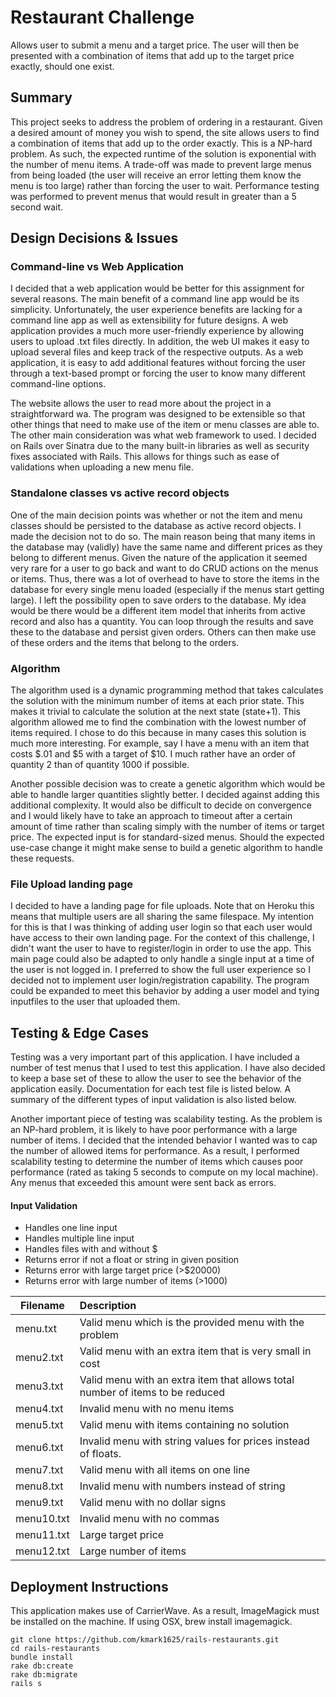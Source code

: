 # Restaurant Challenge
Allows user to submit a menu and a target price. The user will then be presented with a combination of items that add up to the target price exactly, should one exist.

## Summary
This project seeks to address the problem of ordering in a restaurant. Given a desired amount of money you wish to spend, the site allows users to find a combination of items that add up to the order exactly. This is a NP-hard problem. As such, the expected runtime of the solution is exponential with the number of menu items. A trade-off was made to prevent large menus from being loaded (the user will receive an error letting them know the menu is too large) rather than forcing the user to wait. Performance testing was performed to prevent menus that would result in greater than a 5 second wait.

## Design Decisions & Issues
### Command-line vs Web Application
I decided that a web application would be better for this assignment for several reasons. The main benefit of a command line app would be its simplicity. Unfortunately, the user experience benefits are lacking for a command line app as well as extensibility for future designs. A web application provides a much more user-friendly experience by allowing users to upload .txt files directly. In addition, the web UI makes it easy to upload several files and keep track of the respective outputs. As a web application, it is easy to add additional features without forcing the user through a text-based prompt or forcing the user to know many different command-line options.

The website allows the user to read more about the project in a straightforward wa. The program was designed to be extensible so that other things that need to make use of the item or menu classes are able to. The other main consideration was what web framework to used. I decided on Rails over Sinatra due to the many built-in libraries as well as security fixes associated with Rails. This allows for things such as ease of validations when uploading a new menu file.

### Standalone classes vs active record objects
One of the main decision points was whether or not the item and menu classes should be persisted to the database as active record objects. I made the decision not to do so. The main reason being that many items in the database may (validly) have the same name and different prices as they belong to different menus. Given the nature of the application it seemed very rare for a user to go back and want to do CRUD actions on the menus or items. Thus, there was a lot of overhead to have to store the items in the database for every single menu loaded (especially if the menus start getting large). I left the possibility open to save orders to the database. My idea would be there would be a different item model that inherits from active record and also has a quantity. You can loop through the results and save these to the database and persist given orders. Others can then make use of these orders and the items that belong to the orders.

### Algorithm
The algorithm used is a dynamic programming method that takes calculates the solution with the minimum number of items at each prior state. This makes it trivial to calculate the solution at the next state (state+1). This algorithm allowed me to find the combination with the lowest number of items required. I chose to do this because in many cases this solution is much more interesting. For example, say I have a menu with an item that costs $.01 and $5 with a target of $10. I much rather have an order of quantity 2 than of quantity 1000 if possible.

Another possible decision was to create a genetic algorithm which would be able to handle larger quantities slightly better. I decided against adding this additional complexity. It would also be difficult to decide on convergence and I would likely have to take an approach to timeout after a certain amount of time rather than scaling simply with the number of items or target price. The expected input is for standard-sized menus. Should the expected use-case change it might make sense to build a genetic algorithm to handle these requests.

### File Upload landing page
I decided to have a landing page for file uploads. Note that on Heroku this means that multiple users are all sharing the same filespace. My intention for this is that I was thinking of adding user login so that each user would have access to their own landing page. For the context of this challenge, I didn't want the user to have to register/login in order to use the app. This main page could also be adapted to only handle a single input at a time of the user is not logged in. I preferred to show the full user experience so I decided not to implement user login/registration capability. The program could be expanded to meet this behavior by adding a user model and tying inputfiles to the user that uploaded them.

## Testing & Edge Cases
Testing was a very important part of this application. I have included a number of test menus that I used to test this application. I have also decided to keep a base set of these to allow the user to see the behavior of the application easily. Documentation for each test file is listed below. A summary of the different types of input validation is also listed below.

Another important piece of testing was scalability testing. As the problem is an NP-hard problem, it is likely to have poor performance with a large number of items. I decided that the intended behavior I wanted was to cap the number of allowed items for performance. As a result, I performed scalability testing to determine the number of items which causes poor performance (rated as taking 5 seconds to compute on my local machine). Any menus that exceeded this amount were sent back as errors.

#### Input Validation
* Handles one line input
* Handles multiple line input
* Handles files with and without $
* Returns error if not a float or string in given position
* Returns error with large target price (>$20000)
* Returns error with large number of items (>1000)

| Filename | Description |
| ------------ | :----------------- |
| menu.txt | Valid menu which is the provided menu with the problem |
| menu2.txt | Valid menu with an extra item that is very small in cost |
| menu3.txt | Valid menu with an extra item that allows total number of items to be reduced |
| menu4.txt | Invalid menu with no menu items |
| menu5.txt | Valid menu with items containing no solution |
| menu6.txt | Invalid menu with string values for prices instead of floats. |
| menu7.txt | Valid menu with all items on one line |
| menu8.txt | Invalid menu with numbers instead of string |
| menu9.txt | Valid menu with no dollar signs |
| menu10.txt | Invalid menu with no commas |
| menu11.txt | Large target price |
| menu12.txt | Large number of items |



## Deployment Instructions
This application makes use of CarrierWave. As a result, ImageMagick must be installed on the machine. If using OSX, brew install imagemagick.

```
git clone https://github.com/kmark1625/rails-restaurants.git
cd rails-restaurants
bundle install
rake db:create
rake db:migrate
rails s
```


